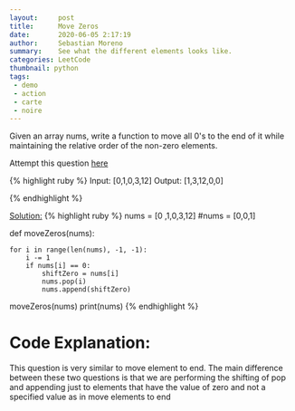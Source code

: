 ```yaml
---
layout:     post
title:      Move Zeros
date:       2020-06-05 2:17:19
author:     Sebastian Moreno
summary:    See what the different elements looks like.
categories: LeetCode
thumbnail: python
tags:
 - demo
 - action
 - carte
 - noire
---
```


Given an array nums, write a function to move all 0's to the end of it while maintaining the relative order of the non-zero elements.

Attempt this question [here][1]

{% highlight ruby %}
Input: [0,1,0,3,12]
Output: [1,3,12,0,0]

{% endhighlight %}

<ins>Solution:</ins>
{% highlight ruby %}
nums = [0 ,1,0,3,12]
#nums = [0,0,1]

def moveZeros(nums):

    for i in range(len(nums), -1, -1):
        i -= 1
        if nums[i] == 0:
            shiftZero = nums[i]
            nums.pop(i)
            nums.append(shiftZero)



moveZeros(nums)
print(nums)
{% endhighlight %}

# Code Explanation:
This question is very similar to move element to end. The main difference between these two questions is that we are performing the shifting of pop and appending just to elements that have the value of zero and not a specified value as in move elements to end

[1]: https://leetcode.com/explore/interview/card/top-interview-questions-easy/92/array/567/
